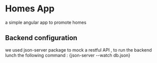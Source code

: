 # Homes App
a simple angular app to promote homes 
## Backend configuration 
we used json-server package to mock a restful API , to run the backend lunch the following command : {json-server --watch db.json}   

